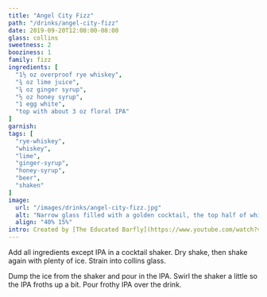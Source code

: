 ```yaml
---
title: "Angel City Fizz"
path: "/drinks/angel-city-fizz"
date: 2019-09-20T12:00:00-08:00
glass: collins
sweetness: 2
booziness: 1
family: fizz
ingredients: [
  "1½ oz overproof rye whiskey",
  "¾ oz lime juice",
  "¾ oz ginger syrup",
  "½ oz honey syrup",
  "1 egg white",
  "top with about 3 oz floral IPA"
]
garnish:
tags: [
  "rye-whiskey",
  "whiskey",
  "lime",
  "ginger-syrup",
  "honey-syrup",
  "beer",
  "shaken"
]
image:
  url: "/images/drinks/angel-city-fizz.jpg"
  alt: "Narrow glass filled with a golden cocktail, the top half of which is white froth"
  align: "40% 15%"
intro: Created by [The Educated Barfly](https://www.youtube.com/watch?v=7HOqstAAZ58)
---
```

Add all ingredients except IPA in a cocktail shaker. Dry shake, then shake again with plenty of ice. Strain into collins glass.

Dump the ice from the shaker and pour in the IPA. Swirl the shaker a little so the IPA froths up a bit. Pour frothy IPA over the drink.

